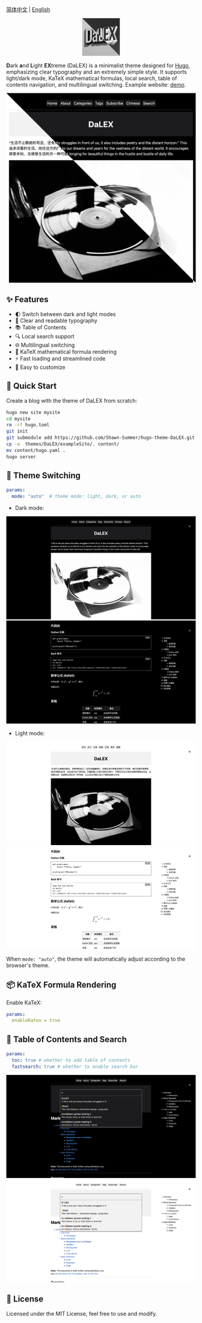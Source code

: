 [简体中文](https://github.com/Shawn-Summer/hugo-theme-DaLEX/blob/main/readme_zh.md) | [English](https://github.com/Shawn-Summer/hugo-theme-DaLEX/blob/main/readme.md)

<p align="center">
  <a href="https://github.com/Shawn-Summer/hugo-theme-DaLEX">
    <img src="images/dalex.jpg" width="100" />
  </a>
</p>

**D**ark **a**nd **L**ight **EX**treme (DaLEX) is a minimalist theme designed for [Hugo](https://gohugo.io/), emphasizing clear typography and an extremely simple style. It supports light/dark mode, KaTeX mathematical formulas, local search, table of contents navigation, and multilingual switching. Example website: [demo](https://shawn-summer.github.io/).

![XMinimal Screenshot](images/combined.jpg)

## ✨ Features

- 🌓 Switch between dark and light modes
- 📝 Clear and readable typography
- 📚 Table of Contents
- 🔍 Local search support
- 🌐 Multilingual switching
- 📐 KaTeX mathematical formula rendering
- ⚡ Fast loading and streamlined code
- 🎨 Easy to customize

## 🚀 Quick Start

Create a blog with the theme of DaLEX from scratch:

```bash
hugo new site mysite
cd mysite
rm -rf hugo.toml
git init
git submodule add https://github.com/Shawn-Summer/hugo-theme-DaLEX.git themes/DaLEX
cp -a  themes/DaLEX/exampleSite/. content/
mv content/hugo.yaml .
hugo server
```

## 🚂 Theme Switching

```yaml
params:
  mode: "auto"  # theme mode: light, dark, or auto
```

- Dark mode:

![dark mode1](images/B.png)
![dark mode2](images/E.png)

- Light mode:

![light mode1](images/A.png)
![light mode2](images/F.png)

When `mode: "auto"`, the theme will automatically adjust according to the browser's theme.

## 📦 KaTeX Formula Rendering

Enable KaTeX:

```yaml
params:
  enableKatex = true
```

## 🔎 Table of Contents and Search

```yaml
params:
  toc: true # whether to add table of contents
  fastsearch: true # whether to enable search bar
```

![](images/C.png)
![](images/D.png)

## 📜 License

Licensed under the MIT License, feel free to use and modify.